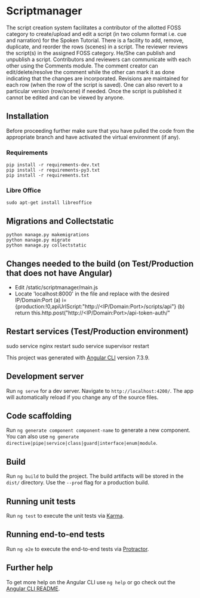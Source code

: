 # Scriptmanager

The script creation system facilitates a contributor of the allotted FOSS category to create/upload and edit a script (in two column format i.e. cue and narration) for the Spoken Tutorial. There is a facility to add, remove, duplicate, and reorder the rows (scenes) in a script. The reviewer reviews the script(s) in the assigned FOSS category. He/She can publish and unpublish a script. Contributors and reviewers can communicate with each other using the Comments module. The comment creator can edit/delete/resolve the comment while the other can mark it as done indicating that the changes are incorporated. Revisions are maintained for each row (when the row of the script is saved). One can also revert to a particular version (row/scene) if needed. Once the script is published it cannot be edited and can be viewed by anyone.

## Installation
Before proceeding further make sure that you have pulled the code from the appropriate branch and have activated the virtual environment (if any).

### Requirements
```
pip install -r requirements-dev.txt
pip install -r requirements-py3.txt
pip install -r requirements.txt
```

### Libre Office
```
sudo apt-get install libreoffice
```

## Migrations and Collectstatic
```
python manage.py makemigrations
python manage.py migrate
python manage.py collectstatic
```

## Changes needed to the build (on Test/Production that does not have Angular)
* Edit /static/scriptmanager/main.js
* Locate 'localhost:8000' in the file and replace with the desired IP/Domain:Port
(a) i={production:!0,apiUrlScript:"http://<IP/Domain:Port>/scripts/api"}
(b) return this.http.post("http://<IP/Domain:Port>/api-token-auth/"

## Restart services (Test/Production environment)
sudo service nginx restart
sudo service supervisor restart

This project was generated with [Angular CLI](https://github.com/angular/angular-cli) version 7.3.9.

## Development server

Run `ng serve` for a dev server. Navigate to `http://localhost:4200/`. The app will automatically reload if you change any of the source files.

## Code scaffolding

Run `ng generate component component-name` to generate a new component. You can also use `ng generate directive|pipe|service|class|guard|interface|enum|module`.

## Build

Run `ng build` to build the project. The build artifacts will be stored in the `dist/` directory. Use the `--prod` flag for a production build.

## Running unit tests

Run `ng test` to execute the unit tests via [Karma](https://karma-runner.github.io).

## Running end-to-end tests

Run `ng e2e` to execute the end-to-end tests via [Protractor](http://www.protractortest.org/).

## Further help

To get more help on the Angular CLI use `ng help` or go check out the [Angular CLI README](https://github.com/angular/angular-cli/blob/master/README.md).
